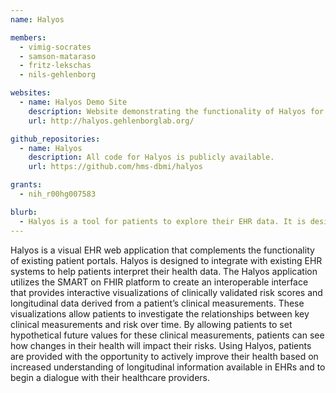 ```yaml
---
name: Halyos

members:
  - vimig-socrates
  - samson-mataraso
  - fritz-lekschas
  - nils-gehlenborg

websites:
  - name: Halyos Demo Site
    description: Website demonstrating the functionality of Halyos for a sample patient. All data is synthetic.
    url: http://halyos.gehlenborglab.org/

github_repositories:
  - name: Halyos
    description: All code for Halyos is publicly available.
    url: https://github.com/hms-dbmi/halyos

grants:
  - nih_r00hg007583

blurb:
  - Halyos is a tool for patients to explore their EHR data. It is designed to present patient data in a way that allows patients to better understand their health data.
---
```

Halyos is a visual EHR web application that complements the functionality of existing patient portals. Halyos is designed to integrate with existing EHR systems to help patients interpret their health data. The Halyos application utilizes the SMART on FHIR platform to create an interoperable interface that provides interactive visualizations of clinically validated risk scores and longitudinal data derived from a patient’s clinical measurements. These visualizations allow patients to investigate the relationships between key clinical measurements and risk over time. By allowing patients to set hypothetical future values for these clinical measurements, patients can see how changes in their health will impact their risks. Using Halyos, patients are provided with the opportunity to actively improve their health based on increased understanding of longitudinal information available in EHRs and to begin a dialogue with their healthcare providers.
